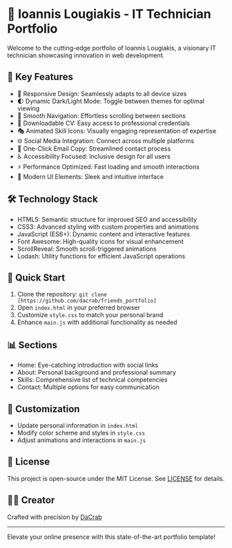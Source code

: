 # 🌟 Ioannis Lougiakis - IT Technician Portfolio

Welcome to the cutting-edge portfolio of Ioannis Lougiakis, a visionary IT technician showcasing innovation in web development.

## 🚀 Key Features

- 🎨 Responsive Design: Seamlessly adapts to all device sizes
- 🌓 Dynamic Dark/Light Mode: Toggle between themes for optimal viewing
- 🔗 Smooth Navigation: Effortless scrolling between sections
- 💼 Downloadable CV: Easy access to professional credentials
- 🎭 Animated Skill Icons: Visually engaging representation of expertise
- 🌐 Social Media Integration: Connect across multiple platforms
- 📧 One-Click Email Copy: Streamlined contact process
- ♿ Accessibility Focused: Inclusive design for all users
- ⚡ Performance Optimized: Fast loading and smooth interactions
- 🌈 Modern UI Elements: Sleek and intuitive interface

## 🛠️ Technology Stack

- HTML5: Semantic structure for improved SEO and accessibility
- CSS3: Advanced styling with custom properties and animations
- JavaScript (ES6+): Dynamic content and interactive features
- Font Awesome: High-quality icons for visual enhancement
- ScrollReveal: Smooth scroll-triggered animations
- Lodash: Utility functions for efficient JavaScript operations

## 🚀 Quick Start

1. Clone the repository: `git clone [https://github.com/dacrab/friends_portfolio]`
2. Open `index.html` in your preferred browser
3. Customize `style.css` to match your personal brand
4. Enhance `main.js` with additional functionality as needed

## 📊 Sections

- Home: Eye-catching introduction with social links
- About: Personal background and professional summary
- Skills: Comprehensive list of technical competencies
- Contact: Multiple options for easy communication

## 🔧 Customization

- Update personal information in `index.html`
- Modify color scheme and styles in `style.css`
- Adjust animations and interactions in `main.js`

## 📜 License

This project is open-source under the MIT License. See [LICENSE](LICENSE) for details.

## 👨‍💻 Creator

Crafted with precision by [DaCrab](https://github.com/dacrab)

---

Elevate your online presence with this state-of-the-art portfolio template!